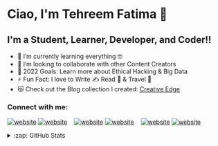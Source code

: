 # Ciao, I'm Tehreem Fatima 👋 

## I'm a Student, Learner, Developer, and Coder!!

- 🌱 I’m currently learning everything 🤓
- 👯 I’m looking to collaborate with other Content Creators
- 🥅 2022 Goals: Learn more about Ethical Hacking & Big Data
- ⚡ Fun Fact: I love to Write ✍ Read 📖 & Travel 🧳
- 😻 Check out the Blog collection I created: [Creative Edge](https://creativeedge30.blogspot.com/)

### Connect with me:

[![website](./img/twitter-light.svg)](https://twitter.com/Itehreemfatima5)
[![website](./img/twitter-dark.svg)](https://twitter.com/Itehreemfatima5)
&nbsp;&nbsp;
[![website](./img/linkedin-light.svg)](https://www.linkedin.com/in/tehreem-fatima-8803a122b/)
[![website](./img/linkedin-dark.svg)](https://www.linkedin.com/in/tehreem-fatima-8803a122b/)
&nbsp;&nbsp;
[![website](./img/instagram-light.svg)](https://www.instagram.com/tehreem_030/?hl=en)
[![website](./img/instagram-dark.svg)](https://www.instagram.com/tehreem_030/?hl=en)

</details>

<details>
  <summary>:zap: GitHub Stats</summary>

  <img align="left" alt="Tehreem Fatima's GitHub Stats" src="https://github-readme-stats.vercel.app/api?username=codeSTACKr&show_icons=true&hide_border=false&title_color=ff652f&icon_color=FFE400&bg_color=09131B&text_color=ffffff&border_color=0c1a25" />

</details>

[website]: https://creativeedge30.blogspot.com/
[twitter]: https://twitter.com/Itehreemfatima5
[dribble]: https://dribbble.com/Tehreem2002
[instagram]: https://www.instagram.com/tehreem_030/?hl=en
[linkedin]: https://www.linkedin.com/in/tehreem-fatima-8803a122b/
[facebook]: https://www.facebook.com/Tehreem030/
